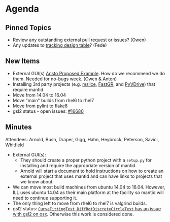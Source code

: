 Agenda
======

Pinned Topics
-------------
* Review any outstanding external pull request or issues? (Owen)
* Any updates to [tracking design table](https://github.com/mantidproject/documents/blob/master/Project-Management/TechnicalSteeringCommittee/reports/TSC-TrackingDesignProposals.md)? (Fede)

New Items
---------
* External GUI(s)
  [Ansto Proposed Example](https://github.com/mantidproject/documents/blob/master/Design/ANSTO_SANS/AnstoSans.pdf). How
  do we recommend we do them. Needed for no-bugs week. (Owen & Anton)
* Installing 3rd party projects
  (e.g. [mslice](https://github.com/mantidproject/mslice),
  [FastGR](https://github.com/neutrons/FastGR), and
  [PyVDrive](https://github.com/neutrons/PyVDrive)) that require
  mantid
* Move from 14.04 to 16.04
* Move "main" builds from rhel6 to rhel7
* Move from pylint to flake8
* gsl2 status - open issues:
  [#16680](https://github.com/mantidproject/mantid/issues/16680)

Minutes
-------

Attendees: Arnold, Bush, Draper, Gigg, Hahn, Heybrock, Peterson,
Savici, Whitfield

* External GUI(s):
  * They should create a proper python project with a `setup.py` for
    installing and require the appropriate version of mantid.
  * Arnold will start a document to hold instructions on how to create
    an external project that uses mantid and can have links to
    projects that we know about.
* We can move most build machines from ubuntu 14.04 to 16.04. However,
  ILL uses ubuntu 14.04 as their main platform at the facility so
  mantid will need to continue supporting it.
* The only thing left to move from rhel6 to rhel7 is valgrind builds.
* gsl2 status:
  [`CurveFittingTest_DiffRotDiscreteCircleTest` has an issue with gsl2 on osx](https://github.com/mantidproject/mantid/issues/17778). Otherwise
  this work is considered done.
